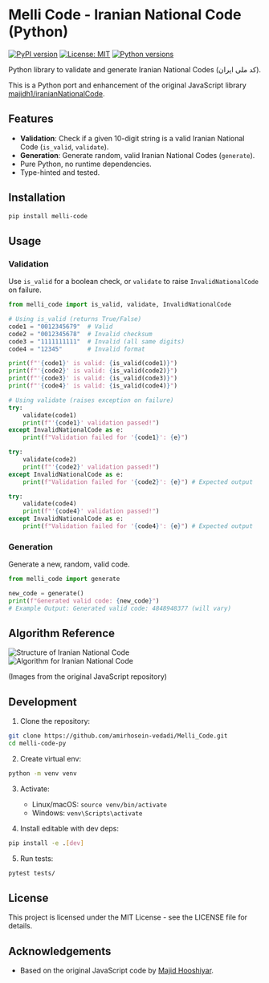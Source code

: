 # Melli Code - Iranian National Code (Python)

[![PyPI version](https://badge.fury.io/py/melli-code.svg)](https://badge.fury.io/py/melli-code)
[![License: MIT](https://img.shields.io/badge/License-MIT-yellow.svg)](https://opensource.org/licenses/MIT)
[![Python versions](https://img.shields.io/pypi/pyversions/melli-code.svg)](https://pypi.org/project/melli-code/)

Python library to validate and generate Iranian National Codes (کد ملی ایران).

This is a Python port and enhancement of the original JavaScript library [majidh1/iranianNationalCode](https://github.com/majidh1/iranianNationalCode).

## Features

* **Validation**: Check if a given 10-digit string is a valid Iranian National Code (`is_valid`, `validate`).
* **Generation**: Generate random, valid Iranian National Codes (`generate`).
* Pure Python, no runtime dependencies.
* Type-hinted and tested.

## Installation

```bash
pip install melli-code
```

## Usage

### Validation

Use `is_valid` for a boolean check, or `validate` to raise `InvalidNationalCode` on failure.

```python
from melli_code import is_valid, validate, InvalidNationalCode

# Using is_valid (returns True/False)
code1 = "0012345679"  # Valid
code2 = "0012345678"  # Invalid checksum
code3 = "1111111111"  # Invalid (all same digits)
code4 = "12345"       # Invalid format

print(f"'{code1}' is valid: {is_valid(code1)}")
print(f"'{code2}' is valid: {is_valid(code2)}")
print(f"'{code3}' is valid: {is_valid(code3)}")
print(f"'{code4}' is valid: {is_valid(code4)}")

# Using validate (raises exception on failure)
try:
    validate(code1)
    print(f"'{code1}' validation passed!")
except InvalidNationalCode as e:
    print(f"Validation failed for '{code1}': {e}")

try:
    validate(code2)
    print(f"'{code2}' validation passed!")
except InvalidNationalCode as e:
    print(f"Validation failed for '{code2}': {e}") # Expected output

try:
    validate(code4)
    print(f"'{code4}' validation passed!")
except InvalidNationalCode as e:
    print(f"Validation failed for '{code4}': {e}") # Expected output
```

### Generation

Generate a new, random, valid code.

```python
from melli_code import generate

new_code = generate()
print(f"Generated valid code: {new_code}")
# Example Output: Generated valid code: 4848948377 (will vary)
```

## Algorithm Reference

<img style="max-width:80%" src="https://raw.githubusercontent.com/majidh1/iranianNationalCode/master/sakhtare-codemeli.jpg" alt="Structure of Iranian National Code">
<br />
<img style="max-width:80%" src="https://raw.githubusercontent.com/majidh1/iranianNationalCode/master/algorithm-codemeli.jpeg" alt="Algorithm for Iranian National Code">

(Images from the original JavaScript repository)

## Development

1. Clone the repository:
```bash
git clone https://github.com/amirhosein-vedadi/Melli_Code.git
cd melli-code-py
```

2. Create virtual env:
```bash
python -m venv venv
```

3. Activate:
   - Linux/macOS: `source venv/bin/activate`
   - Windows: `venv\Scripts\activate`

4. Install editable with dev deps:
```bash
pip install -e .[dev]
```

5. Run tests:
```bash
pytest tests/
```

## License

This project is licensed under the MIT License - see the LICENSE file for details.

## Acknowledgements

* Based on the original JavaScript code by [Majid Hooshiyar](https://github.com/majidh1/iranianNationalCode).